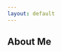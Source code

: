 ```yaml
---
layout: default
---
```


<section class="about-section">
  <h1 data-translate="about.title">About Me</h1>
  
  <div class="about-content">
    <!-- 原有Markdown内容保持不动 -->
    <p data-translate="about.intro"></p>
  </div>
</section>
